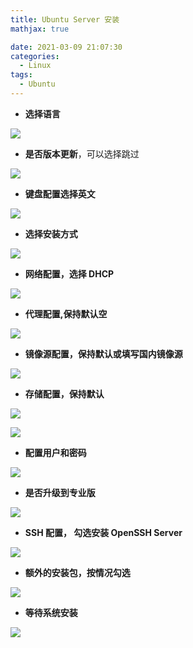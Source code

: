 ```yaml
---
title: Ubuntu Server 安装
mathjax: true

date: 2021-03-09 21:07:30
categories:
  - Linux
tags:
  - Ubuntu
---
```


- **选择语言**

![](001.png)

- **是否版本更新**，可以选择跳过

![](002.png)

- **键盘配置选择英文**

![](003.png)

- **选择安装方式**

![](004.png)

- **网络配置，选择 DHCP**

![](005.png)

- **代理配置,保持默认空**

![](006.png)

- **镜像源配置，保持默认或填写国内镜像源**

![](007.png)

- **存储配置，保持默认**

![](008.png)

![](009.png)

- **配置用户和密码**

![](010.png)

- **是否升级到专业版**

![](011.png)

- **SSH 配置， 勾选安装 OpenSSH Server**

![](012.png)

- **额外的安装包，按情况勾选**

![](013.png)

- **等待系统安装**

![](014.png)
